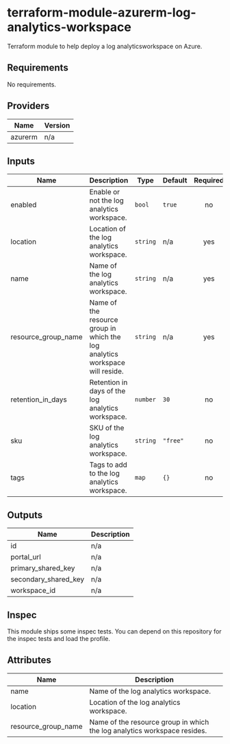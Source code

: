 # terraform-module-azurerm-log-analytics-workspace
Terraform module to help deploy a log analyticsworkspace on Azure.

<!-- BEGINNING OF PRE-COMMIT-TERRAFORM DOCS HOOK -->
## Requirements

No requirements.

## Providers

| Name | Version |
|------|---------|
| azurerm | n/a |

## Inputs

| Name | Description | Type | Default | Required |
|------|-------------|------|---------|:--------:|
| enabled | Enable or not the log analytics workspace. | `bool` | `true` | no |
| location | Location of the log analytics workspace. | `string` | n/a | yes |
| name | Name of the log analytics workspace. | `string` | n/a | yes |
| resource\_group\_name | Name of the resource group in which the log analytics workspace will reside. | `string` | n/a | yes |
| retention\_in\_days | Retention in days of the log analytics workspace. | `number` | `30` | no |
| sku | SKU of the log analytics workspace. | `string` | `"free"` | no |
| tags | Tags to add to the log analytics workspace. | `map` | `{}` | no |

## Outputs

| Name | Description |
|------|-------------|
| id | n/a |
| portal\_url | n/a |
| primary\_shared\_key | n/a |
| secondary\_shared\_key | n/a |
| workspace\_id | n/a |

<!-- END OF PRE-COMMIT-TERRAFORM DOCS HOOK -->

## Inspec
This module ships some inspec tests. You can depend on this repository for the inspec tests and load the profile.

## Attributes
| Name | Description |
| ---- | ----------- |
| name | Name of the log analytics workspace. |
| location | Location of the log analytics workspace. |
| resource_group_name | Name of the resource group in which the log analytics workspace resides. |
